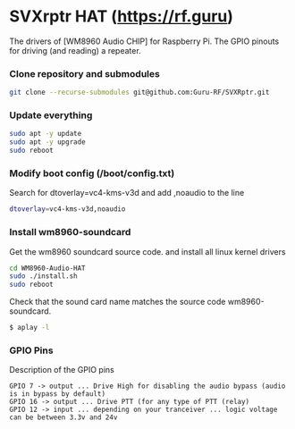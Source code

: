 # SVXrptr HAT (https://rf.guru)
The drivers of [WM8960 Audio CHIP] for Raspberry Pi.
The GPIO pinouts for driving (and reading) a repeater.

### Clone repository and submodules
```bash
git clone --recurse-submodules git@github.com:Guru-RF/SVXRptr.git
```

### Update everything
```bash
sudo apt -y update
sudo apt -y upgrade
sudo reboot
```

### Modify boot config (/boot/config.txt)
Search for dtoverlay=vc4-kms-v3d and add ,noaudio to the line
```bash
dtoverlay=vc4-kms-v3d,noaudio
```

### Install wm8960-soundcard
Get the wm8960 soundcard source code. and install all linux kernel drivers

```bash
cd WM8960-Audio-HAT
sudo ./install.sh 
sudo reboot
```

Check that the sound card name matches the source code wm8960-soundcard.

```bash
$ aplay -l
```

### GPIO Pins
Description of the GPIO pins
```text
GPIO 7 -> output ... Drive High for disabling the audio bypass (audio is in bypass by default)
GPIO 16 -> output ... Drive PTT (for any type of PTT (relay)
GPIO 12 -> input ... depending on your tranceiver ... logic voltage can be between 3.3v and 24v
```


